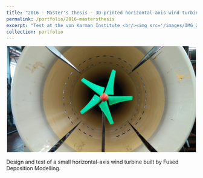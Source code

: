 ```yaml
---
title: "2016 - Master's thesis - 3D-printed horizontal-axis wind turbine"
permalink: /portfolio/2016-mastersthesis
excerpt: "Test at the von Karman Institute <br/><img src='/images/IMG_20160509_154002_wide.jpg' width=500>"
collection: portfolio
---
```

<p align="center">
  <img src='/images/IMG_20160509_154002_wide.jpg' width=500>
</p>

Design and test of a small horizontal-axis wind turbine built by Fused Deposition Modelling. 